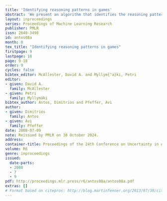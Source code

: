 ```yaml
---
title: 'Identifying reasoning patterns in games'
abstract: 'We present an algorithm that identifies the reasoning patterns of agents in a game, by iteratively examining the graph structure of its Multi-Agent Influence Diagram (MAID) representation. If the decision of an agent participates in no reasoning patterns, then we can effectively ignore that decision for the purpose of calculating a Nash equilibrium for the game. In some cases, this can lead to exponential time savings in the process of equilibrium calculation. Moreover, our algorithm can be used to enumerate the reasoning patterns in a game, which can be useful for constructing more effective computerized agents interacting with humans.'
layout: inproceedings
series: Proceedings of Machine Learning Research
publisher: PMLR
issn: 2640-3498
id: antos08a
month: 0
tex_title: "Identifying reasoning patterns in games"
firstpage: 9
lastpage: 18
page: 9-18
order: 9
cycles: false
bibtex_editor: McAllester, David A. and Myllym{"a}ki, Petri
editor:
- given: David A.
  family: McAllester
- given: Petri
  family: Myllymäki
bibtex_author: Antos, Dimitrios and Pfeffer, Avi
author:
- given: Dimitrios
  family: Antos
- given: Avi
  family: Pfeffer 
date: 2008-07-09
note: Reissued by PMLR on 30 October 2024.
address:
container-title: Proceedings of the 24th Conference on Uncertainty in Artificial Intelligence
volume: R6
genre: inproceedings
issued:
  date-parts:
  - 2008
  - 7
  - 9
pdf: http://proceedings.mlr.press/r6/antos08a/antos08a.pdf
extras: []
# Format based on citeproc: http://blog.martinfenner.org/2013/07/30/citeproc-yaml-for-bibliographies/
---
```

